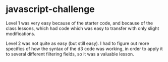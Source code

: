 # javascript-challenge

Level 1 was very easy because of the starter code, and because of the class lessons, which had code which was easy to transfer with only slight modifications.

Level 2 was not quite as easy (but still easy). I had to figure out more specifics of how the syntax of the d3 code was working, in order to apply it to several different filtering fields, so it was a valuable lesson.